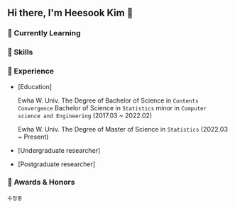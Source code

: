 ## Hi there, I'm Heesook Kim 👋


### 🧩 Currently Learning



### 👻 Skills

### 🐾 Experience
- [Education]
  
  Ewha W. Univ. The Degree of Bachelor of Science in `Contents Convergence` Bachelor of Science in `Statistics` minor in `Computer science and Engineering` (2017.03 ~ 2022.02)
  
  Ewha W. Univ. The Degree of Master of Science in `Statistics` (2022.03 ~ Present)
- [Undergraduate researcher]
- [Postgraduate researcher]


### 🏅 Awards & Honors


`수정중`

<!--
**hs-sugi/hs-sugi** is a ✨ _special_ ✨ repository because its `README.md` (this file) appears on your GitHub profile.

Here are some ideas to get you started:

- 🔭 I’m currently working on ...
- 🌱 I’m currently learning ...
- 👯 I’m looking to collaborate on ...
- 🤔 I’m looking for help with ...
- 💬 Ask me about ...
- 📫 How to reach me: ...
- 😄 Pronouns: ...
- ⚡ Fun fact: ...
-->

